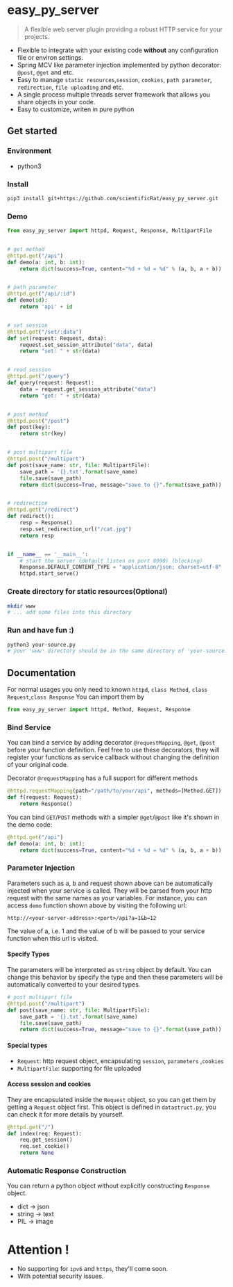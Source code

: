 # easy\_py\_server

> A flexible web server plugin providing a robust HTTP service for your projects.

* Flexible to integrate with your existing code **without** any configuration file or environ settings.
* Spring MCV like parameter injection implemented by python decorator: `@post`, `@get` and etc.
* Easy to manage `static resources`,`session`, `cookies`, `path parameter`, `redirection`, `file uploading` and etc.
* A single process multiple threads server framework that allows you share objects in your code.
* Easy to customize, writen in pure python

## Get started
### Environment
* python3

### Install

```bash
pip3 install git+https://github.com/scientificRat/easy_py_server.git
```

### Demo 

```python
from easy_py_server import httpd, Request, Response, MultipartFile


# get method
@httpd.get("/api")
def demo(a: int, b: int):
    return dict(success=True, content="%d + %d = %d" % (a, b, a + b))


# path parameter
@httpd.get("/api/:id")
def demo(id):
    return 'api' + id


# set session
@httpd.get("/set/:data")
def set(request: Request, data):
    request.set_session_attribute("data", data)
    return "set: " + str(data)


# read session
@httpd.get("/query")
def query(request: Request):
    data = request.get_session_attribute("data")
    return "get: " + str(data)


# post method
@httpd.post("/post")
def post(key):
    return str(key)


# post multipart file
@httpd.post("/multipart")
def post(save_name: str, file: MultipartFile):
    save_path = '{}.txt'.format(save_name)
    file.save(save_path)
    return dict(success=True, message="save to {}".format(save_path))


# redirection
@httpd.get("/redirect")
def redirect():
    resp = Response()
    resp.set_redirection_url("/cat.jpg")
    return resp


if __name__ == '__main__':
    # start the server (default listen on port 8090) (blocking)
    Response.DEFAULT_CONTENT_TYPE = "application/json; charset=utf-8"
    httpd.start_serve()
```

### Create directory for static resources(Optional)
```bash
mkdir www
# ... add some files into this directory
```

### Run and have fun :)
```bash
python3 your-source.py
# your 'www' directory should be in the same directory of 'your-source.py'
```

## Documentation

For normal usages you only need to known `httpd`, `class Method`, `class Request`,`class Response`
You can import them by

```python
from easy_py_server import httpd, Method, Request, Response
```

### Bind Service 

You can bind a service by adding decorator `@requestMapping`, `@get`, `@post` before your function definition. Feel free
 to use these decorators, they will register your functions as service callback without changing the definition 
 of your original code.
 
Decorator `@requestMapping` has a full support for different methods 

```python
@httpd.requestMapping(path="/path/to/your/api", methods=[Method.GET])
def f(request: Request):
    return Response()
```
You can bind `GET`/`POST` methods with a simpler `@get`/`@post` like it's shown in the demo code:
```python
@httpd.get("/api")
def demo(a: int, b: int):
    return dict(success=True, content="%d + %d = %d" % (a, b, a + b))
```

### Parameter Injection

Parameters such as a, b and request shown above can be automatically injected when your service is called.
They will be parsed from your http request with the same names as your variables. For instance, you can 
access `demo` function shown above by visiting the following url: 
```text
http://<your-server-address>:<port>/api?a=1&b=12
```
The value of a, i.e. 1 and the value of b will be passed to your service function when this url is visited.

#### Specify Types
The parameters will be interpreted as `string` object by default. You can change this behavior by specify the 
type and then these parameters will be automatically converted to your desired types.
```python
# post multipart file
@httpd.post("/multipart")
def post(save_name: str, file: MultipartFile):
    save_path = '{}.txt'.format(save_name)
    file.save(save_path)
    return dict(success=True, message="save to {}".format(save_path))
```
#### Special types
* `Request`: http request object, encapsulating  `session`, `parameters` ,`cookies`
* `MultipartFile`: supporting for file uploaded

#### Access session and cookies
They are encapsulated inside the `Request` object, so you can get them by getting a `Request` object first.
This object is defined in `datastruct.py`, you can check it for more details by yourself.
```python
@httpd.get("/")
def index(req: Request):
    req.get_session()
    req.set_cookie()
    return None
```

### Automatic Response Construction
You can return a python object without explicitly constructing `Response` object.

* dict -> json
* string -> text
* PIL -> image

# Attention !
* No supporting for `ipv6` and `https`, they'll come soon.  
* With potential security issues.
